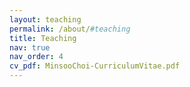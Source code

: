```yaml
---
layout: teaching
permalink: /about/#teaching
title: Teaching
nav: true
nav_order: 4
cv_pdf: MinsooChoi-CurriculumVitae.pdf
---
```

